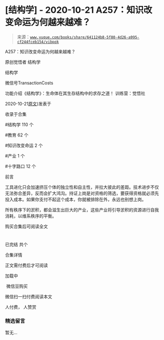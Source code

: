 # [结构学] - 2020-10-21 A257：知识改变命运为何越来越难？

> 来源：[`www.yuque.com/books/share/641124b8-5f80-4d26-a995-cf244fceb154/vibpok`](https://www.yuque.com/books/share/641124b8-5f80-4d26-a995-cf244fceb154/vibpok)



A257：知识改变命运为何越来越难？ 

原创觉悟者 结构学 

结构学 

微信号TransactionCosts 

功能介绍《结构学》：生命体在其生存结构中的求存之道！ 训练营：觉悟社 

2020-10-21[原文](https://mp.weixin.qq.com/s?__biz=MzIzMDYwOTM0Mg==&mid=2247484679&idx=1&sn=79e14744bd5a31e6bcf27f476840e508&chksm=e8b19dd6dfc614c075a2df9d84c04aedc112c1bf3487ef4cad21d8b84feddbd78b2d5d566728#rd))发表于 

收录于合集 

#结构学 110 个 

#教育 62 个 

#知识改变命运 2 个 

#产业 1 个 

#十字路口 12 个 

前言 

工具进化只会加速挤压个体的独立性和自主性，并拉大彼此的差距。技术进步不仅无法弥合差异，反而会扩大鸿沟。持证上岗是对资格的筛选，要获得资格就必须先投入成本。如果你支付不起这个成本，你就被排除在外，永远也别想上岗。 

所有秩序下的淤积，都会滋生出巨大的产业，这些产业将引导淤积的资源进行自我消耗，以维系秩序的平衡。 

购买合集后可阅读全文 

# 

已完结 共个 

合集详情 

正文需付费后才可阅读 

加载中 

 微信豆购买 

微信扫一扫付费阅读本文 

人付费， 人赞赏 

### 精选留言 

暂无...
